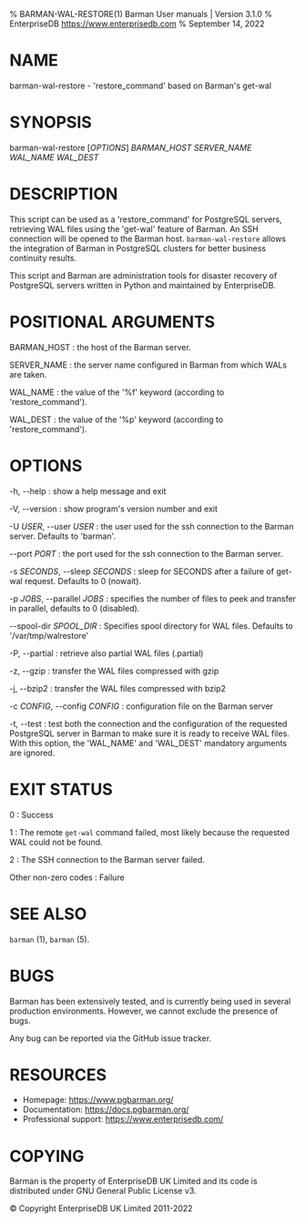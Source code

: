 % BARMAN-WAL-RESTORE(1) Barman User manuals | Version 3.1.0
% EnterpriseDB <https://www.enterprisedb.com>
% September 14, 2022

# NAME

barman-wal-restore - 'restore_command' based on Barman's get-wal


# SYNOPSIS

barman-wal-restore [*OPTIONS*] *BARMAN_HOST* *SERVER_NAME* *WAL_NAME* *WAL_DEST*


# DESCRIPTION

This script can be used as a 'restore_command' for PostgreSQL servers,
retrieving WAL files using the 'get-wal' feature of Barman. An SSH
connection will be opened to the Barman host.
`barman-wal-restore` allows the integration of Barman in PostgreSQL
clusters for better business continuity results.

This script and Barman are administration tools for disaster recovery
of PostgreSQL servers written in Python and maintained by EnterpriseDB.


# POSITIONAL ARGUMENTS

BARMAN_HOST
:    the host of the Barman server.

SERVER_NAME
:    the server name configured in Barman from which WALs are taken.

WAL_NAME
:    the value of the '%f' keyword (according to 'restore_command').

WAL_DEST
:    the value of the '%p' keyword (according to 'restore_command').

# OPTIONS

-h, --help
:    show a help message and exit

-V, --version
:    show program's version number and exit

-U *USER*, --user *USER*
:    the user used for the ssh connection to the Barman server. Defaults
     to 'barman'.

--port *PORT*
:    the port used for the ssh connection to the Barman server.

-s *SECONDS*, --sleep *SECONDS*
:    sleep for SECONDS after a failure of get-wal request. Defaults
     to 0 (nowait).

-p *JOBS*, --parallel *JOBS*
:    specifies the number of files to peek and transfer in parallel,
     defaults to 0 (disabled).

--spool-dir *SPOOL_DIR*
:    Specifies spool directory for WAL files. Defaults to '/var/tmp/walrestore'

-P, --partial
:    retrieve also partial WAL files (.partial)

-z, --gzip
:    transfer the WAL files compressed with gzip

-j, --bzip2
:    transfer the WAL files compressed with bzip2

-c *CONFIG*, --config *CONFIG*
:    configuration file on the Barman server

 -t, --test
:    test both the connection and the configuration of the
     requested PostgreSQL server in Barman to make sure it
     is ready to receive WAL files. With this option, the
     'WAL_NAME' and 'WAL\_DEST' mandatory arguments are ignored.

# EXIT STATUS

0
:   Success

1
:   The remote `get-wal` command failed, most likely because the requested WAL
    could not be found.

2
:   The SSH connection to the Barman server failed.

Other non-zero codes
:   Failure


# SEE ALSO

`barman` (1), `barman` (5).


# BUGS

Barman has been extensively tested, and is currently being used in several
production environments. However, we cannot exclude the presence of bugs.

Any bug can be reported via the GitHub issue tracker.


# RESOURCES

* Homepage: <https://www.pgbarman.org/>
* Documentation: <https://docs.pgbarman.org/>
* Professional support: <https://www.enterprisedb.com/>


# COPYING

Barman is the property of EnterpriseDB UK Limited
and its code is distributed under GNU General Public License v3.

© Copyright EnterpriseDB UK Limited 2011-2022
